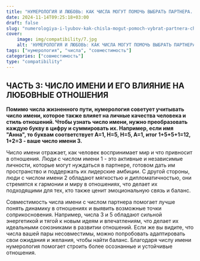 ```yaml
---
title: "НУМЕРОЛОГИЯ И ЛЮБОВЬ: КАК ЧИСЛА МОГУТ ПОМОЧЬ ВЫБРАТЬ ПАРТНЕРА. ЧАСТЬ 3"
date: 2024-11-14T09:25:18+03:00
draft: false
slug: "numerologiya-i-lyubov-kak-chisla-mogut-pomoch-vybrat-partnera-chast-3"
cover:
    image: img/compatibility/7.jpg
    alt: 'НУМЕРОЛОГИЯ И ЛЮБОВЬ: КАК ЧИСЛА МОГУТ ПОМОЧЬ ВЫБРАТЬ ПАРТНЕРА. ЧАСТЬ 3'
tags: ["нумерология", "числа", "совместимость"]
categories: ["совместимость"]
type: "compatibility"
---
```


## ЧАСТЬ 3: ЧИСЛО ИМЕНИ И ЕГО ВЛИЯНИЕ НА ЛЮБОВНЫЕ ОТНОШЕНИЯ

**Помимо числа жизненного пути, нумерология советует учитывать число имени, которое также влияет на личные качества человека и стиль отношений. Чтобы узнать число имени, нужно преобразовать каждую букву в цифру и суммировать их. Например, если имя "Анна", то буквам соответствует A=1, Н=5, Н=5, А=1, итог 1+5+5+1=12, 1+2=3 - ваше число имени 3.**

Число имени отражает, как человек воспринимает мир и что привносит в отношения. Люди с числом имени 1 - это активные и независимые личности, которые могут нуждаться в партнере, готовом дать им пространство и поддержать их лидерские амбиции. С другой стороны, люди с числом имени 2 обладают мягкостью и дипломатичностью, они стремятся к гармонии и миру в отношениях, что делает их подходящими для тех, кто также ценит эмоциональную связь и баланс.

Совместимость числа имени с числом партнера помогает лучше понять динамику в отношениях и выявить возможные точки соприкосновения. Например, числа 3 и 5 обладают сильной энергетикой и тягой к новым идеям и впечатлениям, что делает их идеальными союзниками в развитии отношений. Если же вы видите, что числа вашей пары несовместимы, можно попробовать адаптировать свои ожидания и желания, чтобы найти баланс. Благодаря числу имени нумерология помогает строить более осознанные и устойчивые отношения.

